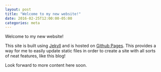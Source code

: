 ```yaml
---
layout: post
title: "Welcome to my new website!"
date: 2016-02-25T12:00:00-05:00
categories: meta
---
```

Welcome to my new website!

This site is built using [Jekyll](http://jekyllrb.com/) and is hosted on [Github Pages](http://github.io/).
This provides a way for me to easily update static files in order to create a site with all sorts of neat
features, like this blog!

Look forward to more content here soon.

